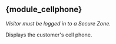 ## {module_cellphone}

*Visitor must be logged in to a Secure Zone.* 

Displays the customer's cell phone.

